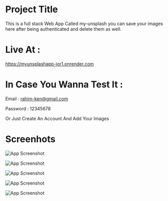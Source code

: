 
# Project Title
This is a full stack Web App Called my-unsplash you can save your images here after being authenticated and delete them as well.

# Live At :
https://myunsplashapp-jor1.onrender.com

# In Case You Wanna Test It :
Email : rahim-ken@gmail.com

Password : 12345678

Or Just Create An Account And Add Your Images


# Screenhots
![App Screenshot](https://www.linkpicture.com/q/Capture-d-ecran_20230216_115800.png)

![App Screenshot](https://www.linkpicture.com/q/Capture-d-ecran_20230216_115720.png)

![App Screenshot](https://www.linkpicture.com/q/Capture-d-ecran_20230216_115517.png)

![App Screenshot](https://www.linkpicture.com/q/Capture-d-ecran_20230216_115655.png)

![App Screenshot](https://www.linkpicture.com/q/Capture-d-ecran_20230216_115602.png)


